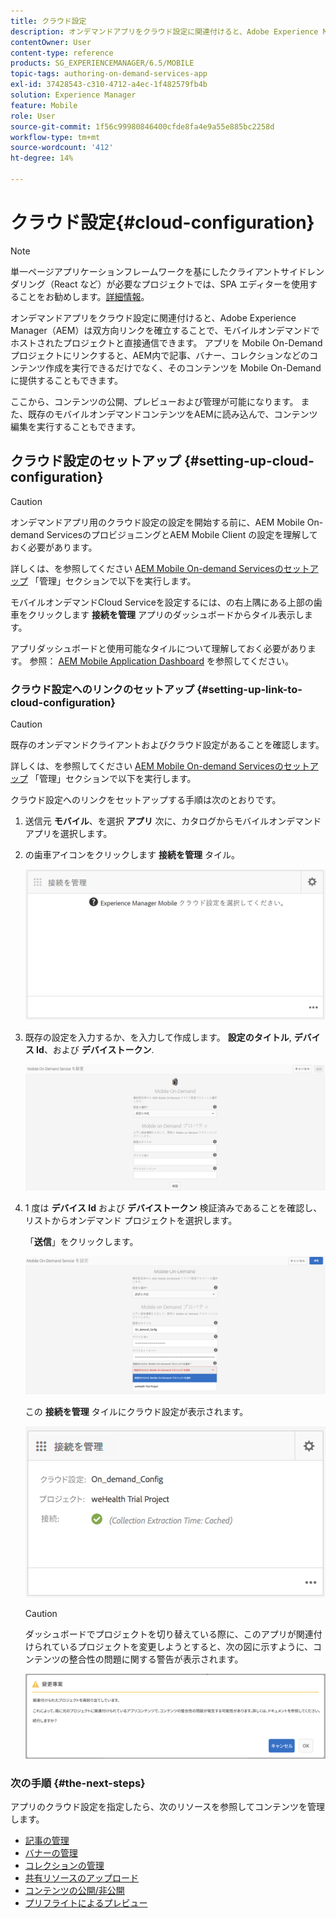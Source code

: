 ```yaml
---
title: クラウド設定
description: オンデマンドアプリをクラウド設定に関連付けると、Adobe Experience Manager（AEM）は双方向リンクを確立することで、モバイルオンデマンドでホストされたプロジェクトと直接通信できます。 このページでは、この機能について詳しく見ていきます。
contentOwner: User
content-type: reference
products: SG_EXPERIENCEMANAGER/6.5/MOBILE
topic-tags: authoring-on-demand-services-app
exl-id: 37428543-c310-4712-a4ec-1f482579fb4b
solution: Experience Manager
feature: Mobile
role: User
source-git-commit: 1f56c99980846400cfde8fa4e9a55e885bc2258d
workflow-type: tm+mt
source-wordcount: '412'
ht-degree: 14%

---
```


# クラウド設定{#cloud-configuration}

>[!NOTE]
>
>単一ページアプリケーションフレームワークを基にしたクライアントサイドレンダリング（React など）が必要なプロジェクトでは、SPA エディターを使用することをお勧めします。[詳細情報](/help/sites-developing/spa-overview.md)。

オンデマンドアプリをクラウド設定に関連付けると、Adobe Experience Manager（AEM）は双方向リンクを確立することで、モバイルオンデマンドでホストされたプロジェクトと直接通信できます。 アプリを Mobile On-Demand プロジェクトにリンクすると、AEM内で記事、バナー、コレクションなどのコンテンツ作成を実行できるだけでなく、そのコンテンツを Mobile On-Demand に提供することもできます。

ここから、コンテンツの公開、プレビューおよび管理が可能になります。 また、既存のモバイルオンデマンドコンテンツをAEMに読み込んで、コンテンツ編集を実行することもできます。

## クラウド設定のセットアップ {#setting-up-cloud-configuration}

>[!CAUTION]
>
>オンデマンドアプリ用のクラウド設定の設定を開始する前に、AEM Mobile On-demand ServicesのプロビジョニングとAEM Mobile Client の設定を理解しておく必要があります。
>
>詳しくは、を参照してください [AEM Mobile On-demand Servicesのセットアップ](/help/mobile/aem-mobile-setup.md) 「管理」セクションで以下を実行します。

モバイルオンデマンドCloud Serviceを設定するには、の右上隅にある上部の歯車をクリックします **接続を管理** アプリのダッシュボードからタイル表示します。

アプリダッシュボードと使用可能なタイルについて理解しておく必要があります。 参照： [AEM Mobile Application Dashboard](/help/mobile/mobile-apps-ondemand-application-dashboard.md) を参照してください。

### クラウド設定へのリンクのセットアップ {#setting-up-link-to-cloud-configuration}

>[!CAUTION]
>
>既存のオンデマンドクライアントおよびクラウド設定があることを確認します。
>
>詳しくは、を参照してください [AEM Mobile On-demand Servicesのセットアップ](/help/mobile/aem-mobile-setup.md) 「管理」セクションで以下を実行します。

クラウド設定へのリンクをセットアップする手順は次のとおりです。

1. 送信元 **モバイル**、を選択 **アプリ** 次に、カタログからモバイルオンデマンドアプリを選択します。
1. の歯車アイコンをクリックします **接続を管理** タイル。

   ![chlimage_1-65](assets/chlimage_1-65.png)

1. 既存の設定を入力するか、を入力して作成します。 **設定のタイトル**, **デバイス Id**、および **デバイストークン**.

   ![chlimage_1-66](assets/chlimage_1-66.png)

1. 1 度は **デバイス Id** および **デバイストークン** 検証済みであることを確認し、リストからオンデマンド プロジェクトを選択します。

   「**送信**」をクリックします。

   ![chlimage_1-67](assets/chlimage_1-67.png)

   この **接続を管理** タイルにクラウド設定が表示されます。

   ![chlimage_1-68](assets/chlimage_1-68.png)

   >[!CAUTION]
   >
   >ダッシュボードでプロジェクトを切り替えている際に、このアプリが関連付けられているプロジェクトを変更しようとすると、次の図に示すように、コンテンツの整合性の問題に関する警告が表示されます。

   ![chlimage_1-69](assets/chlimage_1-69.png)

### 次の手順 {#the-next-steps}

アプリのクラウド設定を指定したら、次のリソースを参照してコンテンツを管理します。

* [記事の管理](/help/mobile/mobile-on-demand-managing-articles.md)
* [バナーの管理](/help/mobile/mobile-on-demand-managing-banners.md)
* [コレクションの管理](/help/mobile/mobile-on-demand-managing-collections.md)
* [共有リソースのアップロード](/help/mobile/mobile-on-demand-shared-resources.md)
* [コンテンツの公開/非公開](/help/mobile/mobile-on-demand-publishing-unpublishing.md)
* [プリフライトによるプレビュー](/help/mobile/aem-mobile-manage-ondemand-services.md)
